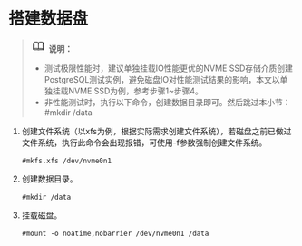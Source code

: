 # 搭建数据盘<a name="ZH-CN_TOPIC_0230050744"></a>

>![](public_sys-resources/icon-note.gif) **说明：**   
>-   测试极限性能时，建议单独挂载IO性能更优的NVME SSD存储介质创建PostgreSQL测试实例，避免磁盘IO对性能测试结果的影响，本文以单独挂载NVME SSD为例，参考步骤1\~步骤4。  
>-   非性能测试时，执行以下命令，创建数据目录即可。然后跳过本小节：  
>    \#mkdir /data  

1.  创建文件系统（以xfs为例，根据实际需求创建文件系统），若磁盘之前已做过文件系统，执行此命令会出现报错，可使用-f参数强制创建文件系统。

    ```
    #mkfs.xfs /dev/nvme0n1
    ```

2.  创建数据目录。

    ```
    #mkdir /data
    ```

3.  挂载磁盘。

    ```
    #mount -o noatime,nobarrier /dev/nvme0n1 /data
    ```


